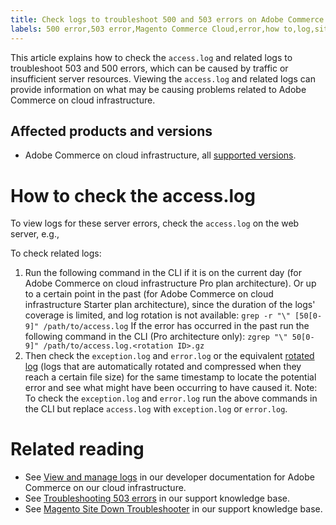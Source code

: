 ```yaml
---
title: Check logs to troubleshoot 500 and 503 errors on Adobe Commerce
labels: 500 error,503 error,Magento Commerce Cloud,error,how to,log,site down,site not loading,Pro,Adobe Commerce,cloud infrastructure,Starter
---
```


This article explains how to check the `access.log` and related logs to troubleshoot 503 and 500 errors, which can be caused by traffic or insufficient server resources. Viewing the `access.log` and related logs can provide information on what may be causing problems related to Adobe Commerce on cloud infrastructure.

## Affected products and versions

* Adobe Commerce on cloud infrastructure, all [supported versions](https://magento.com/sites/default/files/magento-software-lifecycle-policy.pdf).

# How to check the access.log

To view logs for these server errors, check the `access.log` on the web server, e.g., <ip address> <timestamp> <request uri> <response code> <referer url>

To check related logs:

1. Run the following command in the CLI if it is on the current day (for Adobe Commerce on cloud infrastructure Pro plan architecture). Or up to a certain point in the past (for Adobe Commerce on cloud infrastructure Starter plan architecture), since the duration of the logs' coverage is limited, and log rotation is not available: `grep -r "\" [50[0-9]" /path/to/access.log` If the error has occurred in the past run the following command in the CLI (Pro architecture only): `zgrep "\" 50[0-9]" /path/to/access.log.<rotation ID>.gz`
1. Then check the `exception.log` and `error.log` or the equivalent [rotated log](https://devdocs.magento.com/guides/v2.4/install-gde/install/post-install-config.html#log-rotation) (logs that are automatically rotated and compressed when they reach a certain file size) for the same timestamp to locate the potential error and see what might have been occurring to have caused it. Note: To check the `exception.log` and `error.log` run the above commands in the CLI but replace `access.log` with `exception.log` or `error.log`.

# Related reading

* See [View and manage logs](https://devdocs.magento.com/cloud/project/log-locations.html) in our developer documentation for Adobe Commerce on our cloud infrastructure.
* See [Troubleshooting 503 errors](https://support.magento.com/hc/en-us/articles/360034631211) in our support knowledge base.
* See [Magento Site Down Troubleshooter](https://support.magento.com/hc/en-us/articles/360029351531) in our support knowledge base.
